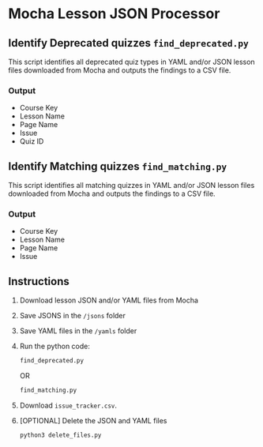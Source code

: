 # Mocha Lesson JSON Processor

## Identify Deprecated quizzes `find_deprecated.py`

This script identifies all deprecated quiz types in YAML and/or JSON lesson files downloaded from Mocha and outputs the findings to a CSV file.

### Output

-   Course Key
-   Lesson Name
-   Page Name
-   Issue
-   Quiz ID

## Identify Matching quizzes `find_matching.py`

This script identifies all matching quizzes in YAML and/or JSON lesson files downloaded from Mocha and outputs the findings to a CSV file.

### Output

-   Course Key
-   Lesson Name
-   Page Name
-   Issue

## Instructions

1. Download lesson JSON and/or YAML files from Mocha
2. Save JSONS in the `/jsons` folder
3. Save YAML files in the `/yamls` folder
4. Run the python code:

    ```py
    find_deprecated.py
    ```

    OR

    ```py
    find_matching.py
    ```

5. Download `issue_tracker.csv`.
6. [OPTIONAL] Delete the JSON and YAML files
    ```py
    python3 delete_files.py
    ```
